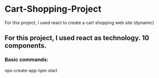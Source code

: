# Cart-Shopping-Project
For this project, I used react to create a cart shopping web site (dynamic)

## For this project, I used react as technology. 10 components.
### Basic commands:
npx-create-app <my-app>
npm start
